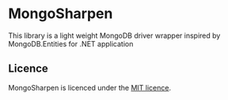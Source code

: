# MongoSharpen
This library is a light weight MongoDB driver wrapper inspired by MongoDB.Entities for .NET application

## Licence
MongoSharpen is licenced under the [MIT licence](src/MongoSharpen/license.md).